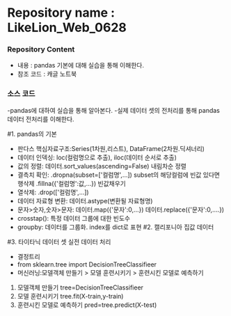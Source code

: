 # Repository name : LikeLion_Web_0628
### Repository Content
  * 내용 : pandas 기본에 대해 실습을 통해 이해한다.
  * 참조 코드 : 캐글 노트북

### 소스 코드

-pandas에 대하여 실습을 통해 알아본다.
-실제 데이터 셋의 전처리를 통해 pandas 데이터 전처리를 이해한다.

#1. pandas의 기본
 - 판다스 핵심자료구조:Series(1차원,리스트), DataFrame(2차원.딕셔너리)
 - 데이터 인덱싱: loc(컬럼명으로 추출), iloc(데이터 순서로 추출)
 - 값의 정렬: 데이터.sort_values(ascending=False) 내림차순 정렬
 - 결측치 확인: .dropna(subset=['컬럼명',...]) subset의 해당컬럼에 빈값 있다면 행삭제 .fillna({'컬럼명':값,...}) 빈값채우기
 - 열삭제: .drop(['컬럼명',...])
 - 데이터 자료형 변환: 데이터.astype(변환될 자료형명)
 - 문자>숫자,숫자>문자: 데이터.map({'문자':0,...}) 데이터.replace({'문자':0,....})
 - crosstap(): 특정 데이터 그룹에 대한 빈도수
 - groupby: 데이터를 그룹화. index를 dict로 표현
#2. 캘리포니아 집값 데이터

#3. 타이타닉 데이터 셋 실전 데이터 처리
 - 결정트리
 - from sklearn.tree import DecisionTreeClassifieer
 - 머신러닝:모델객체 만들기 > 모델 훈련시키기 > 훈련시킨 모델로 예측하기
 1. 모델객체 만들기
 tree=DecisionTreeClassifieer
 2. 모델 훈련시키기
 tree.fit(X-train,y-train)
 3. 훈련시킨 모델로 예측하기
 pred=tree.predict(X-test)

